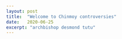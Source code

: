 ```yaml
---
layout: post
title:  "Welcome to Chinmoy controversies"
date:   2020-06-25
excerpt: "archbishop desmond tutu"
---
```

